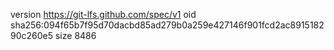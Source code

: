 version https://git-lfs.github.com/spec/v1
oid sha256:094f65b7f95d70dacbd85ad279b0a259e427146f901fcd2ac891518290c260e5
size 8486
